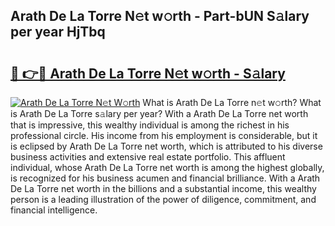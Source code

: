## Arath De La Torre N𝚎t w𝚘rth - Part-bUN S𝚊lary per year HjTbq

# <h2><a href="http://gc0rad.nevu.top/?p=Arath+De+La+Torre">🔗 👉🔴 Arath De La Torre N𝚎t w𝚘rth - S𝚊lary</a></h2>

[![Arath De La Torre N𝚎t W𝚘rth](https://i.imgur.com/Oavwk0R.jpeg)](http://gc0rad.nevu.top/?p=Arath+De+La+Torre)
What is Arath De La Torre n𝚎t w𝚘rth? What is Arath De La Torre s𝚊lary per year?
With a Arath De La Torre net worth that is impressive, this wealthy individual is among the richest in his professional circle. His income from his employment is considerable, but it is eclipsed by Arath De La Torre net worth, which is attributed to his diverse business activities and extensive real estate portfolio. This affluent individual, whose Arath De La Torre net worth is among the highest globally, is recognized for his business acumen and financial brilliance. With a Arath De La Torre net worth in the billions and a substantial income, this wealthy person is a leading illustration of the power of diligence, commitment, and financial intelligence.
